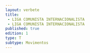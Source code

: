 ```yaml
---
layout: verbete
title:
 - LIGA COMUNISTA INTERNACIONALISTA
 - LIGA COMUNISTA INTERNACIONALISTA
published: true
edition: 1  
type: T
subtype: Movimentos
---
```


